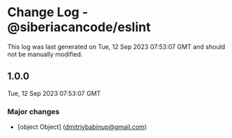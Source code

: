 # Change Log - @siberiacancode/eslint

This log was last generated on Tue, 12 Sep 2023 07:53:07 GMT and should not be manually modified.

<!-- Start content -->

## 1.0.0

Tue, 12 Sep 2023 07:53:07 GMT

### Major changes

- [object Object] (dmitriybabinup@gmail.com)
